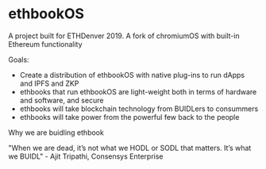 # ethbookOS
A project built for ETHDenver 2019. A fork of chromiumOS with built-in Ethereum functionality

Goals:
- Create a distribution of ethbookOS with native plug-ins to run dApps and IPFS and ZKP
- ethbooks that run ethbookOS are light-weight both in terms of hardware and software, and secure
- ethbooks will take blockchain technology from BUIDLers to consummers 
- ethbooks will take power from the powerful few back to the people

Why we are buidling ethbook

  "When we are dead, it’s not what we HODL or SODL that matters. It’s what we BUIDL" - Ajit Tripathi, Consensys Enterprise



